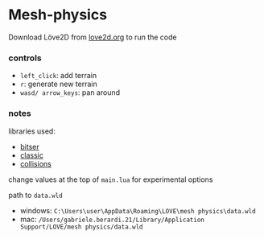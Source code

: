 # Mesh-physics
  Download Löve2D from [love2d.org](https://love2d.org) to run the code
### controls
- ``left_click``: add terrain
- ``r``: generate new terrain
- ``wasd/ arrow_keys``: pan around

### notes
libraries used:
- [bitser](https://github.com/gvx/bitser)
- [classic](https://github.com/rxi/classic)
- [collisions](https://2dengine.com/?p=intersections)

change values at the top of ``main.lua`` for experimental options

path to ``data.wld``
- windows: ``C:\Users\user\AppData\Roaming\LOVE\mesh physics\data.wld``
- mac: ``/Users/gabriele.berardi.21/Library/Application Support/LOVE/mesh physics/data.wld``
